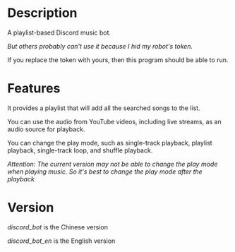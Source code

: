 # Description
A playlist-based Discord music bot.

_But others probably can't use it because I hid my robot's token._

If you replace the token with yours, then this program should be able to run.

# Features

It provides a playlist that will add all the searched songs to the list.

You can use the audio from YouTube videos, including live streams, as an audio source for playback.

You can change the play mode, such as single-track playback, playlist playback, single-track loop, and shuffle playback.

_Attention: The current version may not be able to change the play mode when playing music. So it's best to change the play mode after the playback_

# Version

_discord_bot_ is the Chinese version

_discord_bot_en_ is the English version
